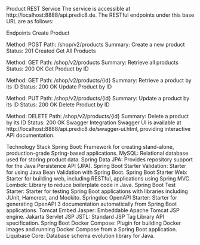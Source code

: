 Product REST Service
The service is accessible at http://localhost:8888/api.predic8.de. The RESTful endpoints under this base URL are as follows:

Endpoints
Create Product

Method: POST
Path: /shop/v2/products
Summary: Create a new product
Status: 201 Created
Get All Products

Method: GET
Path: /shop/v2/products
Summary: Retrieve all products
Status: 200 OK
Get Product by ID

Method: GET
Path: /shop/v2/products/{id}
Summary: Retrieve a product by its ID
Status: 200 OK
Update Product by ID

Method: PUT
Path: /shop/v2/products/{id}
Summary: Update a product by its ID
Status: 200 OK
Delete Product by ID

Method: DELETE
Path: /shop/v2/products/{id}
Summary: Delete a product by its ID
Status: 200 OK
Swagger Integration
Swagger UI is available at http://localhost:8888/api.predic8.de/swagger-ui.html, providing interactive API documentation.

Technology Stack
Spring Boot: Framework for creating stand-alone, production-grade Spring-based applications.
MySQL: Relational database used for storing product data.
Spring Data JPA: Provides repository support for the Java Persistence API (JPA).
Spring Boot Starter Validation: Starter for using Java Bean Validation with Spring Boot.
Spring Boot Starter Web: Starter for building web, including RESTful, applications using Spring MVC.
Lombok: Library to reduce boilerplate code in Java.
Spring Boot Test Starter: Starter for testing Spring Boot applications with libraries including JUnit, Hamcrest, and Mockito.
Springdoc OpenAPI Starter: Starter for generating OpenAPI 3 documentation automatically from Spring Boot applications.
Tomcat Embed Jasper: Embeddable Apache Tomcat JSP engine.
Jakarta Servlet JSP JSTL: Standard JSP Tag Library API specification.
Spring Boot Docker Compose: Plugin for building Docker images and running Docker Compose from a Spring Boot application.
Liquibase Core: Database schema evolution library for Java.
